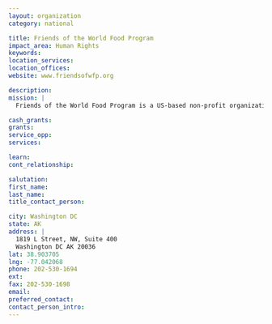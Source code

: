 ```yaml
---
layout: organization
category: national

title: Friends of the World Food Program
impact_area: Human Rights
keywords: 
location_services: 
location_offices: 
website: www.friendsofwfp.org

description: 
mission: |
  Friends of the World Food Program is a US-based non-profit organization dedicated to building support for the World Food Program and other hunder relief efforts.

cash_grants: 
grants: 
service_opp: 
services: 

learn: 
cont_relationship: 

salutation: 
first_name: 
last_name: 
title_contact_person: 

city: Washington DC
state: AK
address: |
  1819 L Street, NW, Suite 400  
  Washington DC AK 20036
lat: 38.903705
lng: -77.042068
phone: 202-530-1694
ext: 
fax: 202-530-1698
email: 
preferred_contact: 
contact_person_intro: 
---
```

